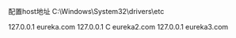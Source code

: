 配置host地址
C:\Windows\System32\drivers\etc

127.0.0.1       eureka.com
127.0.0.1      C eureka2.com
127.0.0.1       eureka3.com
